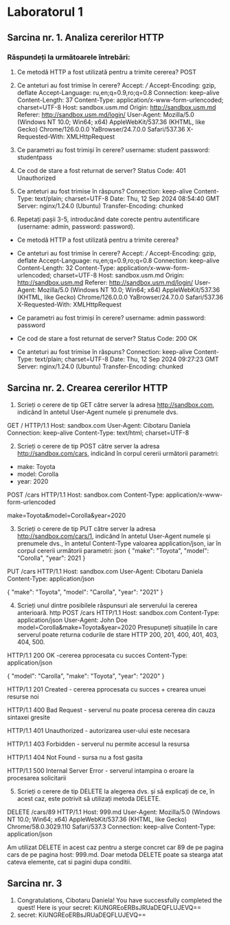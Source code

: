 # Laboratorul 1
## Sarcina nr. 1. Analiza cererilor HTTP

### Răspundeți la următoarele întrebări:
1. Ce metodă HTTP a fost utilizată pentru a trimite cererea? 
POST

2. Ce anteturi au fost trimise în cerere?
Accept: */*
Accept-Encoding: gzip, deflate
Accept-Language: ru,en;q=0.9,ro;q=0.8
Connection: keep-alive
Content-Length: 37
Content-Type: application/x-www-form-urlencoded; charset=UTF-8
Host: sandbox.usm.md
Origin: http://sandbox.usm.md
Referer: http://sandbox.usm.md/login/
User-Agent:
Mozilla/5.0 (Windows NT 10.0; Win64; x64) AppleWebKit/537.36 (KHTML, like Gecko) Chrome/126.0.0.0 YaBrowser/24.7.0.0 Safari/537.36
X-Requested-With: XMLHttpRequest

3. Ce parametri au fost trimiși în cerere?
username: student
password: studentpass

4. Ce cod de stare a fost returnat de server?
Status Code: 401 Unauthorized

5. Ce anteturi au fost trimise în răspuns?
Connection: keep-alive
Content-Type: text/plain; charset=UTF-8
Date: Thu, 12 Sep 2024 08:54:40 GMT
Server: nginx/1.24.0 (Ubuntu)
Transfer-Encoding: chunked

6. Repetați pașii 3-5, introducând date corecte pentru autentificare (username: admin, password: password).

* Ce metodă HTTP a fost utilizată pentru a trimite cererea?

* Ce anteturi au fost trimise în cerere?
Accept: */*
Accept-Encoding: gzip, deflate
Accept-Language: ru,en;q=0.9,ro;q=0.8
Connection: keep-alive
Content-Length: 32
Content-Type: application/x-www-form-urlencoded; charset=UTF-8
Host: sandbox.usm.md
Origin: http://sandbox.usm.md
Referer: http://sandbox.usm.md/login/
User-Agent: Mozilla/5.0 (Windows NT 10.0; Win64; x64) AppleWebKit/537.36 (KHTML, like Gecko) Chrome/126.0.0.0 YaBrowser/24.7.0.0 Safari/537.36
X-Requested-With: XMLHttpRequest

* Ce parametri au fost trimiși în cerere?
username: admin
password: password

* Ce cod de stare a fost returnat de server?
Status Code: 200 OK

* Ce anteturi au fost trimise în răspuns?
Connection: keep-alive
Content-Type: text/plain; charset=UTF-8
Date: Thu, 12 Sep 2024 09:27:23 GMT
Server: nginx/1.24.0 (Ubuntu)
Transfer-Encoding: chunked


## Sarcina nr. 2. Crearea cererilor HTTP

1. Scrieți o cerere de tip GET către server la adresa http://sandbox.com, indicând în antetul User-Agent numele și prenumele dvs.

GET / HTTP/1.1
Host: sandbox.com
User-Agent: Cibotaru Daniela
Connection: keep-alive
Content-Type: text/html; charset=UTF-8


2. Scrieți o cerere de tip POST către server la adresa http://sandbox.com/cars, indicând în corpul cererii următorii parametri:
- make: Toyota
- model: Corolla
- year: 2020

POST /cars HTTP/1.1
Host: sandbox.com
Content-Type: application/x-www-form-urlencoded

make=Toyota&model=Corolla&year=2020


3. Scrieți o cerere de tip PUT către server la adresa http://sandbox.com/cars/1, indicând în antetul User-Agent numele și prenumele dvs., în antetul Content-Type valoarea application/json, iar în corpul cererii următorii parametri: json { "make": "Toyota", "model": "Corolla", "year": 2021 }

PUT /cars HTTP/1.1
Host: sandbox.com
User-Agent: Cibotaru Daniela
Content-Type: application/json

{
 "make": "Toyota",
 "model": "Carolla",
 "year": "2021"
}

 
4. Scrieți unul dintre posibilele răspunsuri ale serverului la cererea anterioară. http POST /cars HTTP/1.1 
Host: sandbox.com 
Content-Type: application/json 
User-Agent: John Doe 
model=Corolla&make=Toyota&year=2020 
Presupuneți situațiile în care serverul poate returna codurile de stare HTTP 200, 201, 400, 401, 403, 404, 500.

HTTP/1.1 200 OK -cererea pprocesata cu succes
Content-Type: application/json

{
 "model": "Carolla",
 "make": "Toyota",
 "year": "2020"
}

HTTP/1.1 201 Created - cererea pprocesata cu succes + crearea unuei resurse noi

HTTP/1.1 400 Bad Request - serverul nu poate procesa cererea din cauza sintaxei gresite

HTTP/1.1 401 Unauthorized - autorizarea user-ului este necesara

HTTP/1.1 403 Forbidden - serverul nu permite accesul la resursa

HTTP/1.1 404 Not Found - sursa nu a fost gasita 

HTTP/1.1 500 Internal Server Error - serverul intampina o eroare la procesarea solicitarii


5. Scrieți o cerere de tip DELETE la alegerea dvs. și să explicați de ce, în acest caz, este potrivit să utilizați metoda DELETE.

DELETE /cars/89 HTTP/1.1
Host: 999.md
User-Agent: Mozilla/5.0 (Windows NT 10.0; Win64; x64) AppleWebKit/537.36 (KHTML, like Gecko) Chrome/58.0.3029.110 Safari/537.3
Connection: keep-alive
Content-Type: application/json

Am utilizat DELETE in acest caz pentru a sterge concret car 89 de pe pagina cars de pe pagina host: 999.md. Doar metoda DELETE poate sa stearga atat cateva elemente, cat si pagini dupa conditii.


## Sarcina nr. 3
1. Congratulations, Cibotaru Daniela! You have successfully completed the quest! Here is your secret: KiUNGREoERBsJRUaDEQFLUJEVQ==
2. secret: KiUNGREoERBsJRUaDEQFLUJEVQ==